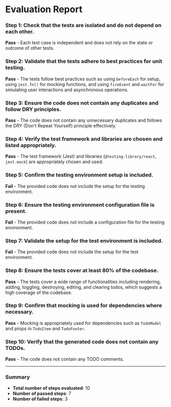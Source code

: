 # Evaluation Report

### Step 1: Check that the tests are isolated and do not depend on each other.
**Pass** - Each test case is independent and does not rely on the state or outcome of other tests.

### Step 2: Validate that the tests adhere to best practices for unit testing.
**Pass** - The tests follow best practices such as using `beforeEach` for setup, using `jest.fn()` for mocking functions, and using `fireEvent` and `waitFor` for simulating user interactions and asynchronous operations.

### Step 3: Ensure the code does not contain any duplicates and follow DRY principles.
**Pass** - The code does not contain any unnecessary duplicates and follows the DRY (Don't Repeat Yourself) principle effectively.

### Step 4: Verify the test framework and libraries are chosen and listed appropriately.
**Pass** - The test framework (Jest) and libraries (`@testing-library/react`, `jest.mock`) are appropriately chosen and used.

### Step 5: Confirm the testing environment setup is included.
**Fail** - The provided code does not include the setup for the testing environment.

### Step 6: Ensure the testing environment configuration file is present.
**Fail** - The provided code does not include a configuration file for the testing environment.

### Step 7: Validate the setup for the test environment is included.
**Fail** - The provided code does not include the setup for the test environment.

### Step 8: Ensure the tests cover at least 80% of the codebase.
**Pass** - The tests cover a wide range of functionalities including rendering, adding, toggling, destroying, editing, and clearing todos, which suggests a high coverage of the codebase.

### Step 9: Confirm that mocking is used for dependencies where necessary.
**Pass** - Mocking is appropriately used for dependencies such as `TodoModel` and props in `TodoItem` and `TodoFooter`.

### Step 10: Verify that the generated code does not contain any TODOs.
**Pass** - The code does not contain any TODO comments.

---

### Summary
- **Total number of steps evaluated**: 10
- **Number of passed steps**: 7
- **Number of failed steps**: 3

